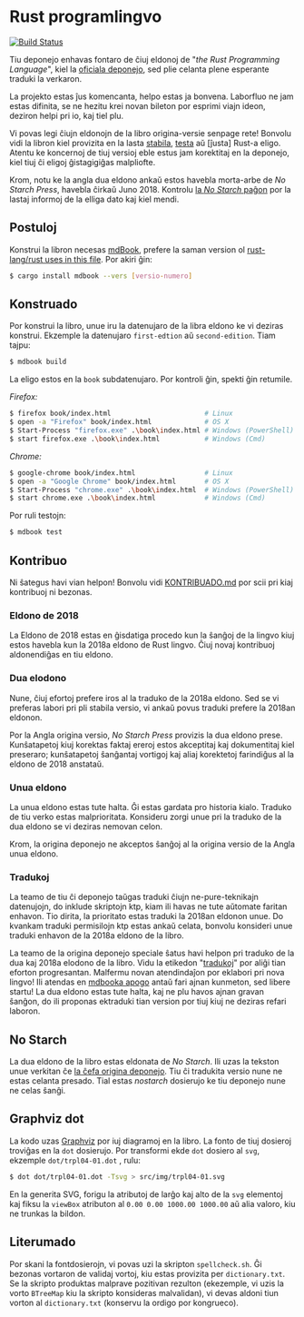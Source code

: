 # Rust programlingvo

[![Build Status](https://travis-ci.org/rust-lang/book.svg?branch=master)](https://travis-ci.org/rust-lang/book)

Tiu deponejo enhavas fontaro de ĉiuj eldonoj de "*the Rust Programming Language*",
kiel la [oficiala deponejo][oficaladeponejo], sed plie celanta plene esperante traduki la verkaron.

[oficaladeponejo]: https://github.com/rust-lang/book

La projekto estas ĵus komencanta, helpo estas ja bonvena. Laborfluo ne jam estas
difinita, se ne hezitu krei novan bileton por esprimi viajn ideon, deziron helpi
pri io, kaj tiel plu.  

Vi povas legi ĉiujn eldonojn de la libro origina-versie senpage rete! 
Bonvolu vidi la libron kiel provizita en la lasta [stabila], [testa] aŭ [ĵusta]
Rust-a eligo.
Atentu ke koncernoj de tiuj versioj eble estus jam korektitaj en la deponejo,
kiel tiuj ĉi eligoj ĝistagigiĝas malpliofte.

[stabila]: https://doc.rust-lang.org/stable/book/
[testa]: https://doc.rust-lang.org/beta/book/
[ĵusa]: https://doc.rust-lang.org/nightly/book/

Krom, notu ke la angla dua eldono ankaŭ estos havebla morta-arbe de *No Starch Press*,
havebla ĉirkaŭ Juno 2018. Kontrolu [la *No Starch* paĝon][nostarch] por la lastaj
informoj de la elliga dato kaj kiel mendi.

[nostarch]: https://nostarch.com/rust

## Postuloj

Konstrui la libron necesas [mdBook], prefere la saman version ol
[rust-lang/rust uses in this file][rust-mdbook]. Por akiri ĝin:

[mdBook]: https://github.com/azerupi/mdBook
[rust-mdbook]: https://github.com/rust-lang/rust/blob/master/src/tools/rustbook/Cargo.toml

```bash
$ cargo install mdbook --vers [versio-numero]
```

## Konstruado

Por konstrui la libro, unue iru la datenujaro de la libra eldono ke vi
deziras konstrui. Ekzemple la datenujaro `first-edtion` aŭ
`second-edition`. Tiam tajpu:

```bash
$ mdbook build
```

La eligo estos en la `book` subdatenujaro. Por kontroli ĝin, spekti ĝin retumile.

_Firefox:_
```bash
$ firefox book/index.html                       # Linux
$ open -a "Firefox" book/index.html             # OS X
$ Start-Process "firefox.exe" .\book\index.html # Windows (PowerShell)
$ start firefox.exe .\book\index.html           # Windows (Cmd)
```

_Chrome:_
```bash
$ google-chrome book/index.html                 # Linux
$ open -a "Google Chrome" book/index.html       # OS X
$ Start-Process "chrome.exe" .\book\index.html  # Windows (PowerShell)
$ start chrome.exe .\book\index.html            # Windows (Cmd)
```

Por ruli testojn:

```bash
$ mdbook test
```

## Kontribuo

Ni ŝategus havi vian helpon! Bonvolu vidi  [KONTRIBUADO.md][kontribuo] por scii
pri kiaj kontribuoj ni bezonas.

### Eldono de 2018

La Eldono de 2018 estas en ĝisdatiga procedo kun la ŝanĝoj de la lingvo kiuj estos
havebla kun la 2018a eldono de Rust lingvo. Ĉiuj novaj kontribuoj aldonendiĝas en
tiu eldono.

### Dua elodono

Nune, ĉiuj efortoj prefere iros al la traduko de la 2018a eldono. Sed se vi preferas
labori pri pli stabila versio, vi ankaŭ povus traduki prefere la 2018an eldonon.

Por la Angla origina versio, *No Starch Press* provizis la dua eldono prese.
Kunŝatapetoj kiuj korektas faktaj ereroj estos akceptitaj kaj dokumentitaj
kiel preseraro; kunŝatapetoj ŝanĝantaj vortigoj kaj aliaj korektetoj farindiĝus
al la eldono de 2018 anstataŭ.

### Unua eldono

La unua eldono estas tute halta. Ĝi estas gardata pro historia kialo. Traduko de tiu verko estas malprioritata.
Konsideru zorgi unue pri la traduko de la dua eldono se vi deziras nemovan celon.

Krom, la origina deponejo ne akceptos ŝanĝoj al la origina versio de la Angla unua eldono.


[kontribuo]: https://github.com/psychoslave/Rust-libro/blob/master/KONTRIBUADO.md

### Tradukoj

La teamo de tiu ĉi deponejo taŭgas traduki ĉiujn ne-pure-teknikajn datenujojn, do inklude skriptojn ktp,
kiam ili havas ne tute aŭtomate faritan enhavon. Tio dirita, la prioritato estas traduki la 2018an eldonon
unue. Do kvankam traduki permisilojn ktp estas ankaŭ celata, bonvolu konsideri unue traduki enhavon de la
2018a eldono de la libro.

La teamo de la origina deponejo speciale ŝatus havi helpon pri traduko de la dua kaj 2018a elodono
de la libro. Vidu la etikedon "[tradukoj]" por aliĝi tian eforton progresantan. Malfermu novan
atendindaĵon por eklabori pri nova lingvo! Ili atendas en [mdbooka apogo] antaŭ fari ajnan kunmeton,
sed libere startu! La dua eldono estas tute halta, kaj ne plu havos ajnan gravan ŝanĝon, do ili
proponas ektraduki tian version por tiuj kiuj ne deziras refari laboron.


[tradukoj]: https://github.com/rust-lang/book/issues?q=is%3Aopen+is%3Aissue+label%3ATranslations
[mdbooka apogo]: https://github.com/azerupi/mdBook/issues/5

## No Starch

La dua eldono de la libro estas eldonata de *No Starch*. Ili uzas la tekston unue verkitan ĉe [la ĉefa origina deponejo](https://github.com/rust-lang/book).
Tiu ĉi tradukita versio nune ne estas celanta presado. Tial estas *nostarch* dosierujo ke tiu deponejo nune ne celas ŝanĝi.

   ## Graphviz dot
   
   La kodo uzas [Graphviz](http://graphviz.org/) por iuj diagramoj en la libro.
   La fonto de tiuj dosieroj troviĝas en la `dot` dosierujo. Por transformi ekde `dot`
   dosiero al `svg`, ekzemple `dot/trpl04-01.dot` , rulu:

   ```bash
   $ dot dot/trpl04-01.dot -Tsvg > src/img/trpl04-01.svg
   ```

   En la generita SVG, forigu la atributoj de larĝo kaj alto de la `svg` elementoj
   kaj fiksu la `viewBox` atributon al `0.00 0.00 1000.00 1000.00` aŭ alia valoro,
   kiu ne trunkas la bildon.

   ## Literumado

   Por skani la fontdosierojn, vi povas uzi la skripton `spellcheck.sh`.
   Ĝi bezonas vortaron de validaj vortoj, kiu estas provizita per `dictionary.txt`.
   Se la skripto produktas malprave pozitivan rezulton (ekezemple, vi uzis la vorto
   `BTreeMap` kiu la skripto konsideras malvalidan), vi devas aldoni tiun vorton al
   `dictionary.txt` (konservu la ordigo por kongrueco).
